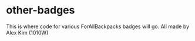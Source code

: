 # other-badges
This is where code for various ForAllBackpacks badges will go.
All made by Alex Kim (1010W)
